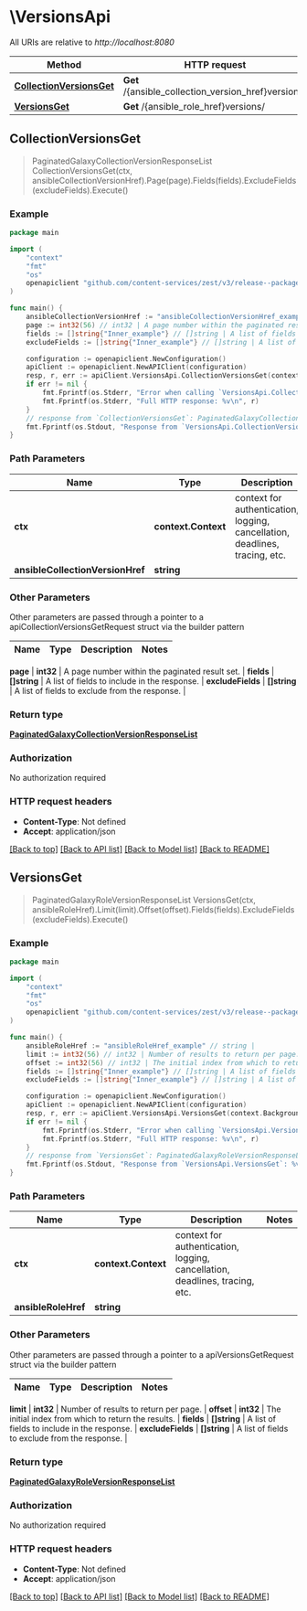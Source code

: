 # \VersionsApi

All URIs are relative to *http://localhost:8080*

Method | HTTP request | Description
------------- | ------------- | -------------
[**CollectionVersionsGet**](VersionsApi.md#CollectionVersionsGet) | **Get** /{ansible_collection_version_href}versions/ | 
[**VersionsGet**](VersionsApi.md#VersionsGet) | **Get** /{ansible_role_href}versions/ | 



## CollectionVersionsGet

> PaginatedGalaxyCollectionVersionResponseList CollectionVersionsGet(ctx, ansibleCollectionVersionHref).Page(page).Fields(fields).ExcludeFields(excludeFields).Execute()





### Example

```go
package main

import (
    "context"
    "fmt"
    "os"
    openapiclient "github.com/content-services/zest/v3/release--package-name&#x3D;zest"
)

func main() {
    ansibleCollectionVersionHref := "ansibleCollectionVersionHref_example" // string | 
    page := int32(56) // int32 | A page number within the paginated result set. (optional)
    fields := []string{"Inner_example"} // []string | A list of fields to include in the response. (optional)
    excludeFields := []string{"Inner_example"} // []string | A list of fields to exclude from the response. (optional)

    configuration := openapiclient.NewConfiguration()
    apiClient := openapiclient.NewAPIClient(configuration)
    resp, r, err := apiClient.VersionsApi.CollectionVersionsGet(context.Background(), ansibleCollectionVersionHref).Page(page).Fields(fields).ExcludeFields(excludeFields).Execute()
    if err != nil {
        fmt.Fprintf(os.Stderr, "Error when calling `VersionsApi.CollectionVersionsGet``: %v\n", err)
        fmt.Fprintf(os.Stderr, "Full HTTP response: %v\n", r)
    }
    // response from `CollectionVersionsGet`: PaginatedGalaxyCollectionVersionResponseList
    fmt.Fprintf(os.Stdout, "Response from `VersionsApi.CollectionVersionsGet`: %v\n", resp)
}
```

### Path Parameters


Name | Type | Description  | Notes
------------- | ------------- | ------------- | -------------
**ctx** | **context.Context** | context for authentication, logging, cancellation, deadlines, tracing, etc.
**ansibleCollectionVersionHref** | **string** |  | 

### Other Parameters

Other parameters are passed through a pointer to a apiCollectionVersionsGetRequest struct via the builder pattern


Name | Type | Description  | Notes
------------- | ------------- | ------------- | -------------

 **page** | **int32** | A page number within the paginated result set. | 
 **fields** | **[]string** | A list of fields to include in the response. | 
 **excludeFields** | **[]string** | A list of fields to exclude from the response. | 

### Return type

[**PaginatedGalaxyCollectionVersionResponseList**](PaginatedGalaxyCollectionVersionResponseList.md)

### Authorization

No authorization required

### HTTP request headers

- **Content-Type**: Not defined
- **Accept**: application/json

[[Back to top]](#) [[Back to API list]](../README.md#documentation-for-api-endpoints)
[[Back to Model list]](../README.md#documentation-for-models)
[[Back to README]](../README.md)


## VersionsGet

> PaginatedGalaxyRoleVersionResponseList VersionsGet(ctx, ansibleRoleHref).Limit(limit).Offset(offset).Fields(fields).ExcludeFields(excludeFields).Execute()





### Example

```go
package main

import (
    "context"
    "fmt"
    "os"
    openapiclient "github.com/content-services/zest/v3/release--package-name&#x3D;zest"
)

func main() {
    ansibleRoleHref := "ansibleRoleHref_example" // string | 
    limit := int32(56) // int32 | Number of results to return per page. (optional)
    offset := int32(56) // int32 | The initial index from which to return the results. (optional)
    fields := []string{"Inner_example"} // []string | A list of fields to include in the response. (optional)
    excludeFields := []string{"Inner_example"} // []string | A list of fields to exclude from the response. (optional)

    configuration := openapiclient.NewConfiguration()
    apiClient := openapiclient.NewAPIClient(configuration)
    resp, r, err := apiClient.VersionsApi.VersionsGet(context.Background(), ansibleRoleHref).Limit(limit).Offset(offset).Fields(fields).ExcludeFields(excludeFields).Execute()
    if err != nil {
        fmt.Fprintf(os.Stderr, "Error when calling `VersionsApi.VersionsGet``: %v\n", err)
        fmt.Fprintf(os.Stderr, "Full HTTP response: %v\n", r)
    }
    // response from `VersionsGet`: PaginatedGalaxyRoleVersionResponseList
    fmt.Fprintf(os.Stdout, "Response from `VersionsApi.VersionsGet`: %v\n", resp)
}
```

### Path Parameters


Name | Type | Description  | Notes
------------- | ------------- | ------------- | -------------
**ctx** | **context.Context** | context for authentication, logging, cancellation, deadlines, tracing, etc.
**ansibleRoleHref** | **string** |  | 

### Other Parameters

Other parameters are passed through a pointer to a apiVersionsGetRequest struct via the builder pattern


Name | Type | Description  | Notes
------------- | ------------- | ------------- | -------------

 **limit** | **int32** | Number of results to return per page. | 
 **offset** | **int32** | The initial index from which to return the results. | 
 **fields** | **[]string** | A list of fields to include in the response. | 
 **excludeFields** | **[]string** | A list of fields to exclude from the response. | 

### Return type

[**PaginatedGalaxyRoleVersionResponseList**](PaginatedGalaxyRoleVersionResponseList.md)

### Authorization

No authorization required

### HTTP request headers

- **Content-Type**: Not defined
- **Accept**: application/json

[[Back to top]](#) [[Back to API list]](../README.md#documentation-for-api-endpoints)
[[Back to Model list]](../README.md#documentation-for-models)
[[Back to README]](../README.md)

